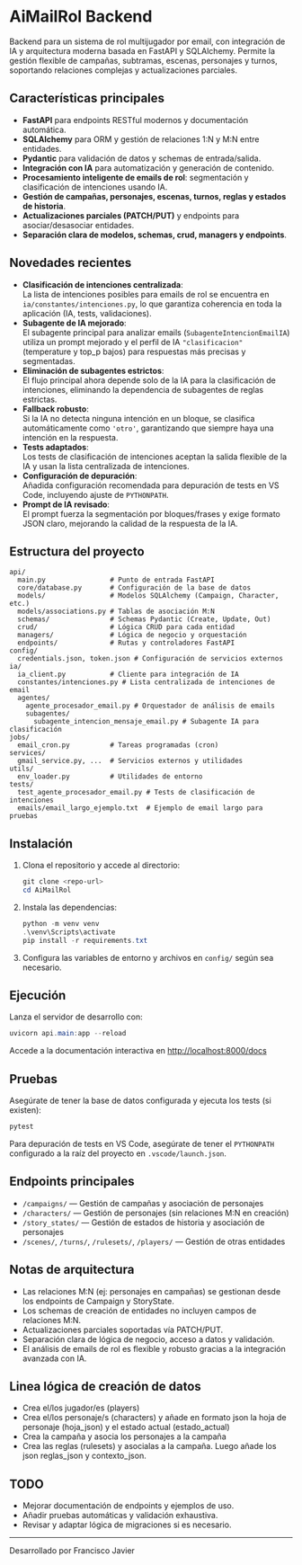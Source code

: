 # AiMailRol Backend

Backend para un sistema de rol multijugador por email, con integración de IA y arquitectura moderna basada en FastAPI y SQLAlchemy. Permite la gestión flexible de campañas, subtramas, escenas, personajes y turnos, soportando relaciones complejas y actualizaciones parciales.

## Características principales
- **FastAPI** para endpoints RESTful modernos y documentación automática.
- **SQLAlchemy** para ORM y gestión de relaciones 1:N y M:N entre entidades.
- **Pydantic** para validación de datos y schemas de entrada/salida.
- **Integración con IA** para automatización y generación de contenido.
- **Procesamiento inteligente de emails de rol**: segmentación y clasificación de intenciones usando IA.
- **Gestión de campañas, personajes, escenas, turnos, reglas y estados de historia**.
- **Actualizaciones parciales (PATCH/PUT)** y endpoints para asociar/desasociar entidades.
- **Separación clara de modelos, schemas, crud, managers y endpoints**.

## Novedades recientes

- **Clasificación de intenciones centralizada**:  
  La lista de intenciones posibles para emails de rol se encuentra en `ia/constantes/intenciones.py`, lo que garantiza coherencia en toda la aplicación (IA, tests, validaciones).
- **Subagente de IA mejorado**:  
  El subagente principal para analizar emails (`SubagenteIntencionEmailIA`) utiliza un prompt mejorado y el perfil de IA `"clasificacion"` (temperature y top_p bajos) para respuestas más precisas y segmentadas.
- **Eliminación de subagentes estrictos**:  
  El flujo principal ahora depende solo de la IA para la clasificación de intenciones, eliminando la dependencia de subagentes de reglas estrictas.
- **Fallback robusto**:  
  Si la IA no detecta ninguna intención en un bloque, se clasifica automáticamente como `'otro'`, garantizando que siempre haya una intención en la respuesta.
- **Tests adaptados**:  
  Los tests de clasificación de intenciones aceptan la salida flexible de la IA y usan la lista centralizada de intenciones.
- **Configuración de depuración**:  
  Añadida configuración recomendada para depuración de tests en VS Code, incluyendo ajuste de `PYTHONPATH`.
- **Prompt de IA revisado**:  
  El prompt fuerza la segmentación por bloques/frases y exige formato JSON claro, mejorando la calidad de la respuesta de la IA.

## Estructura del proyecto
```
api/
  main.py                # Punto de entrada FastAPI
  core/database.py       # Configuración de la base de datos
  models/                # Modelos SQLAlchemy (Campaign, Character, etc.)
  models/associations.py # Tablas de asociación M:N
  schemas/               # Schemas Pydantic (Create, Update, Out)
  crud/                  # Lógica CRUD para cada entidad
  managers/              # Lógica de negocio y orquestación
  endpoints/             # Rutas y controladores FastAPI
config/
  credentials.json, token.json # Configuración de servicios externos
ia/
  ia_client.py           # Cliente para integración de IA
  constantes/intenciones.py # Lista centralizada de intenciones de email
  agentes/
    agente_procesador_email.py # Orquestador de análisis de emails
    subagentes/
      subagente_intencion_mensaje_email.py # Subagente IA para clasificación
jobs/
  email_cron.py          # Tareas programadas (cron)
services/
  gmail_service.py, ...  # Servicios externos y utilidades
utils/
  env_loader.py          # Utilidades de entorno
tests/
  test_agente_procesador_email.py # Tests de clasificación de intenciones
  emails/email_largo_ejemplo.txt  # Ejemplo de email largo para pruebas
```

## Instalación
1. Clona el repositorio y accede al directorio:
   ```powershell
   git clone <repo-url>
   cd AiMailRol
   ```
2. Instala las dependencias:
   ```powershell
   python -m venv venv
   .\venv\Scripts\activate
   pip install -r requirements.txt
   ```
3. Configura las variables de entorno y archivos en `config/` según sea necesario.

## Ejecución
Lanza el servidor de desarrollo con:
```powershell
uvicorn api.main:app --reload
```
Accede a la documentación interactiva en [http://localhost:8000/docs](http://localhost:8000/docs)

## Pruebas
Asegúrate de tener la base de datos configurada y ejecuta los tests (si existen):
```powershell
pytest
```
Para depuración de tests en VS Code, asegúrate de tener el `PYTHONPATH` configurado a la raíz del proyecto en `.vscode/launch.json`.

## Endpoints principales
- `/campaigns/` — Gestión de campañas y asociación de personajes
- `/characters/` — Gestión de personajes (sin relaciones M:N en creación)
- `/story_states/` — Gestión de estados de historia y asociación de personajes
- `/scenes/`, `/turns/`, `/rulesets/`, `/players/` — Gestión de otras entidades

## Notas de arquitectura
- Las relaciones M:N (ej: personajes en campañas) se gestionan desde los endpoints de Campaign y StoryState.
- Los schemas de creación de entidades no incluyen campos de relaciones M:N.
- Actualizaciones parciales soportadas vía PATCH/PUT.
- Separación clara de lógica de negocio, acceso a datos y validación.
- El análisis de emails de rol es flexible y robusto gracias a la integración avanzada con IA.

## Linea lógica de creación de datos
- Crea el/los jugador/es (players)
- Crea el/los personaje/s (characters) y añade en formato json la hoja de personaje (hoja_json) y el estado actual (estado_actual)
- Crea la campaña y asocia los personajes a la campaña
- Crea las reglas (rulesets) y asocialas a la campaña. Luego añade los json reglas_json y contexto_json.

## TODO
- Mejorar documentación de endpoints y ejemplos de uso.
- Añadir pruebas automáticas y validación exhaustiva.
- Revisar y adaptar lógica de migraciones si es necesario.

---
Desarrollado por Francisco Javier